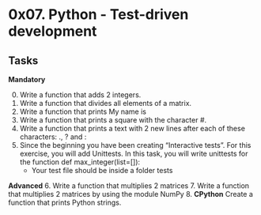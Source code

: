 # 0x07. Python - Test-driven development

**Tasks**
---

**Mandatory**

0. Write a function that adds 2 integers.
1. Write a function that divides all elements of a matrix.
2. Write a function that prints My name is <firstname> <lastname>
3. Write a function that prints a square with the character #.
4. Write a function that prints a text with 2 new lines after each of these characters: ., ? and :
5. Since the beginning you have been creating “Interactive tests”. For this exercise, you will add Unittests.
In this task, you will write unittests for the function def max\_integer(list=[]):
	* Your test file should be inside a folder tests

**Advanced**
6. Write a function that multiplies 2 matrices
7. Write a function that multiplies 2 matrices by using the module NumPy
8. **CPython** Create a function that prints Python strings.

